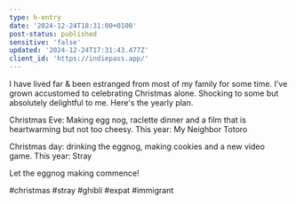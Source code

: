 ```yaml
---
type: h-entry
date: '2024-12-24T18:31:00+0100'
post-status: published
sensitive: 'false'
updated: '2024-12-24T17:31:43.477Z'
client_id: 'https://indiepass.app/'
---
```

I have lived far & been estranged from most of my family for some time. I've grown accustomed to celebrating Christmas alone. Shocking to some but absolutely delightful to me. Here's the yearly plan.

Christmas Eve: Making egg nog, raclette dinner and a film that is heartwarming but not too cheesy. This year: My Neighbor Totoro

Christmas day: drinking the eggnog, making cookies and a new video game. This year: Stray

Let the eggnog making commence!

#christmas #stray #ghibli #expat #immigrant

